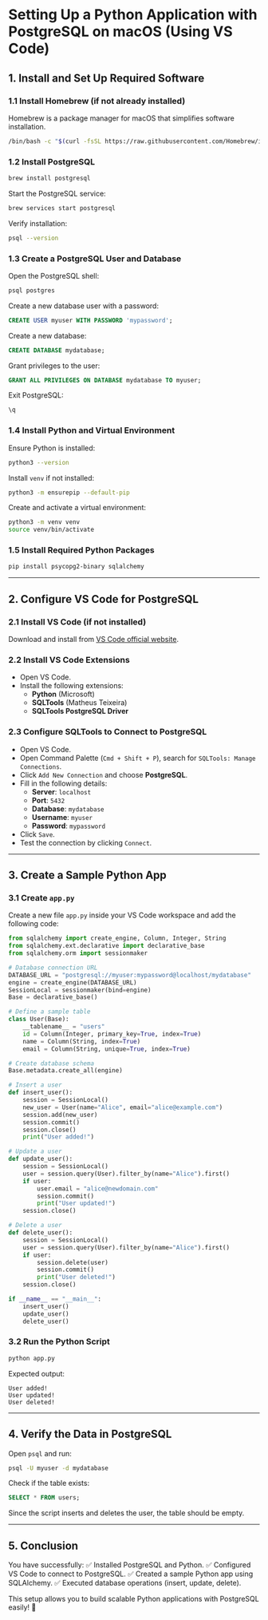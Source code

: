 # Setting Up a Python Application with PostgreSQL on macOS (Using VS Code)

## 1. Install and Set Up Required Software

### 1.1 Install Homebrew (if not already installed)
Homebrew is a package manager for macOS that simplifies software installation.
```sh
/bin/bash -c "$(curl -fsSL https://raw.githubusercontent.com/Homebrew/install/HEAD/install.sh)"
```

### 1.2 Install PostgreSQL
```sh
brew install postgresql
```
Start the PostgreSQL service:
```sh
brew services start postgresql
```
Verify installation:
```sh
psql --version
```

### 1.3 Create a PostgreSQL User and Database
Open the PostgreSQL shell:
```sh
psql postgres
```
Create a new database user with a password:
```sql
CREATE USER myuser WITH PASSWORD 'mypassword';
```
Create a new database:
```sql
CREATE DATABASE mydatabase;
```
Grant privileges to the user:
```sql
GRANT ALL PRIVILEGES ON DATABASE mydatabase TO myuser;
```
Exit PostgreSQL:
```sh
\q
```

### 1.4 Install Python and Virtual Environment
Ensure Python is installed:
```sh
python3 --version
```
Install `venv` if not installed:
```sh
python3 -m ensurepip --default-pip
```
Create and activate a virtual environment:
```sh
python3 -m venv venv
source venv/bin/activate
```

### 1.5 Install Required Python Packages
```sh
pip install psycopg2-binary sqlalchemy
```

---

## 2. Configure VS Code for PostgreSQL

### 2.1 Install VS Code (if not installed)
Download and install from [VS Code official website](https://code.visualstudio.com/).

### 2.2 Install VS Code Extensions
- Open VS Code.
- Install the following extensions:
  - **Python** (Microsoft)
  - **SQLTools** (Matheus Teixeira)
  - **SQLTools PostgreSQL Driver**

### 2.3 Configure SQLTools to Connect to PostgreSQL
- Open VS Code.
- Open Command Palette (`Cmd + Shift + P`), search for `SQLTools: Manage Connections`.
- Click `Add New Connection` and choose **PostgreSQL**.
- Fill in the following details:
  - **Server**: `localhost`
  - **Port**: `5432`
  - **Database**: `mydatabase`
  - **Username**: `myuser`
  - **Password**: `mypassword`
- Click `Save`.
- Test the connection by clicking `Connect`.

---

## 3. Create a Sample Python App

### 3.1 Create `app.py`
Create a new file `app.py` inside your VS Code workspace and add the following code:

```python
from sqlalchemy import create_engine, Column, Integer, String
from sqlalchemy.ext.declarative import declarative_base
from sqlalchemy.orm import sessionmaker

# Database connection URL
DATABASE_URL = "postgresql://myuser:mypassword@localhost/mydatabase"
engine = create_engine(DATABASE_URL)
SessionLocal = sessionmaker(bind=engine)
Base = declarative_base()

# Define a sample table
class User(Base):
    __tablename__ = "users"
    id = Column(Integer, primary_key=True, index=True)
    name = Column(String, index=True)
    email = Column(String, unique=True, index=True)

# Create database schema
Base.metadata.create_all(engine)

# Insert a user
def insert_user():
    session = SessionLocal()
    new_user = User(name="Alice", email="alice@example.com")
    session.add(new_user)
    session.commit()
    session.close()
    print("User added!")

# Update a user
def update_user():
    session = SessionLocal()
    user = session.query(User).filter_by(name="Alice").first()
    if user:
        user.email = "alice@newdomain.com"
        session.commit()
        print("User updated!")
    session.close()

# Delete a user
def delete_user():
    session = SessionLocal()
    user = session.query(User).filter_by(name="Alice").first()
    if user:
        session.delete(user)
        session.commit()
        print("User deleted!")
    session.close()

if __name__ == "__main__":
    insert_user()
    update_user()
    delete_user()
```

### 3.2 Run the Python Script
```sh
python app.py
```
Expected output:
```
User added!
User updated!
User deleted!
```

---

## 4. Verify the Data in PostgreSQL
Open `psql` and run:
```sh
psql -U myuser -d mydatabase
```
Check if the table exists:
```sql
SELECT * FROM users;
```
Since the script inserts and deletes the user, the table should be empty.

---

## 5. Conclusion
You have successfully:
✅ Installed PostgreSQL and Python.
✅ Configured VS Code to connect to PostgreSQL.
✅ Created a sample Python app using SQLAlchemy.
✅ Executed database operations (insert, update, delete).

This setup allows you to build scalable Python applications with PostgreSQL easily! 🚀

